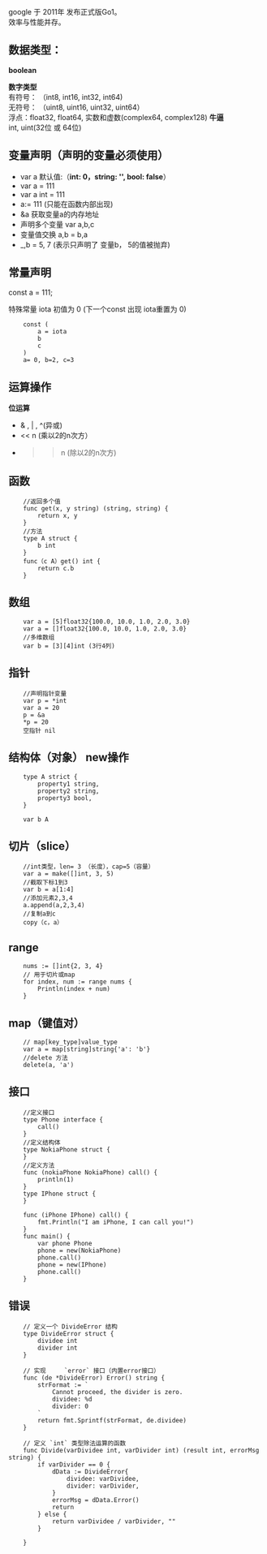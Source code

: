 google 于 2011年 发布正式版Go1。  
效率与性能并存。

## 数据类型：  

**boolean**  

**数字类型**  
有符号： （int8, int16, int32, int64)  
无符号： （uint8, uint16, uint32, uint64）  
浮点：float32, float64, 实数和虚数(complex64, complex128)     **牛逼**  
int, uint(32位 或 64位)

## 变量声明（声明的变量必须使用）
- var a 默认值:（**int: 0，string: '', bool: false**）
- var a = 111
- var a int = 111
- a:= 111 (只能在函数内部出现)
- &a 获取变量a的内存地址
- 声明多个变量 var a,b,c
- 变量值交换 a,b = b,a 
- _,b = 5, 7 (表示只声明了 变量b， 5的值被抛弃)

## 常量声明
const a = 111;  

特殊常量 iota 初值为 0  (下一个const 出现 iota重置为 0)

		const (
			a = iota
			b
			c
		)
		a= 0, b=2, c=3

## 运算操作

 **位运算**  
	
- & , | , ^(异或)
- << n	(乘以2的n次方）
- >> n  (除以2的n次方)

## 函数
 		//返回多个值  
		func get(x, y string) (string, string) {
			return x, y
		}
		//方法
		type A struct {
			b int
		}
		func（c A）get() int {
			return c.b		
		}


## 数组  
		var a = [5]float32{100.0, 10.0, 1.0, 2.0, 3.0}
		var a = []float32{100.0, 10.0, 1.0, 2.0, 3.0}
		//多维数组
		var b = [3][4]int (3行4列)

## 指针
		//声明指针变量
		var p = *int
		var a = 20
		p = &a
		*p = 20
		空指针 nil

## 结构体（对象）  new操作
		type A strict {
			property1 string,
			property2 string,
			property3 bool,
		}
		
		var b A

## 切片（slice）
		//int类型，len= 3 （长度），cap=5（容量）
		var a = make([]int, 3, 5)
		//截取下标1到3
		var b = a[1:4]
		//添加元素2,3,4
		a.append(a,2,3,4)
		//复制a到c
		copy（c，a）
		
## range
		nums := []int{2, 3, 4}
		// 用于切片或map
		for index, num := range nums {
			Println(index + num)
		}

## map（键值对）
		// map[key_type]value_type
		var a = map[string]string{'a': 'b'}
		//delete 方法
		delete(a, 'a')

## 接口
		//定义接口
		type Phone interface {
			call()
		}
		//定义结构体
		type NokiaPhone struct {
		}
		//定义方法
		func (nokiaPhone NokiaPhone) call() {
			println(1)
		}
		type IPhone struct {
		}
		
		func (iPhone IPhone) call() {
		    fmt.Println("I am iPhone, I can call you!")
		}
		func main() {
			var phone Phone
			phone = new(NokiaPhone)
			phone.call()
			phone = new(IPhone)
   			phone.call()	
		}

## 错误
		// 定义一个 DivideError 结构
		type DivideError struct {
		    dividee int
		    divider int
		}
		
		// 实现     `error` 接口（内置error接口）
		func (de *DivideError) Error() string {
		    strFormat := `
			    Cannot proceed, the divider is zero.
			    dividee: %d
			    divider: 0
			`
		    return fmt.Sprintf(strFormat, de.dividee)
		}
		
		// 定义 `int` 类型除法运算的函数
		func Divide(varDividee int, varDivider int) (result int, errorMsg string) {
		    if varDivider == 0 {
		        dData := DivideError{
		            dividee: varDividee,
		            divider: varDivider,
		        }
		        errorMsg = dData.Error()
		        return
		    } else {
		        return varDividee / varDivider, ""
		    }
		
		}
